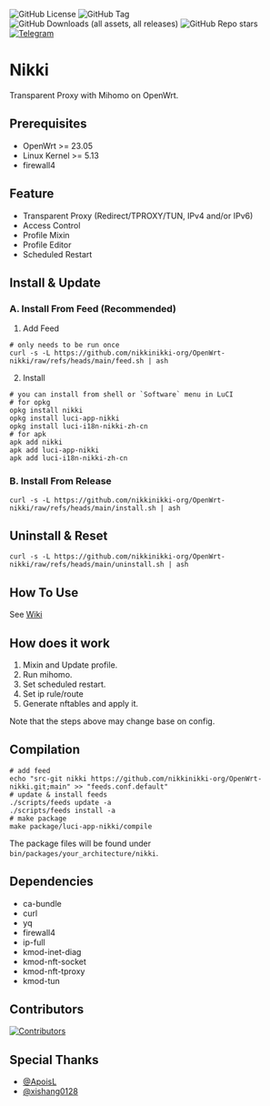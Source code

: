 ![GitHub License](https://img.shields.io/github/license/nikkinikki-org/OpenWrt-nikki?style=for-the-badge&logo=github) ![GitHub Tag](https://img.shields.io/github/v/release/nikkinikki-org/OpenWrt-nikki?style=for-the-badge&logo=github) ![GitHub Downloads (all assets, all releases)](https://img.shields.io/github/downloads/nikkinikki-org/OpenWrt-nikki/total?style=for-the-badge&logo=github) ![GitHub Repo stars](https://img.shields.io/github/stars/nikkinikki-org/OpenWrt-nikki?style=for-the-badge&logo=github) [![Telegram](https://img.shields.io/badge/Telegram-gray?style=for-the-badge&logo=telegram)](https://t.me/nikkinikki_org)

# Nikki

Transparent Proxy with Mihomo on OpenWrt.

## Prerequisites

- OpenWrt >= 23.05
- Linux Kernel >= 5.13
- firewall4

## Feature

- Transparent Proxy (Redirect/TPROXY/TUN, IPv4 and/or IPv6)
- Access Control
- Profile Mixin
- Profile Editor
- Scheduled Restart

## Install & Update

### A. Install From Feed (Recommended)

1. Add Feed

```shell
# only needs to be run once
curl -s -L https://github.com/nikkinikki-org/OpenWrt-nikki/raw/refs/heads/main/feed.sh | ash
```

2. Install

```shell
# you can install from shell or `Software` menu in LuCI
# for opkg
opkg install nikki
opkg install luci-app-nikki
opkg install luci-i18n-nikki-zh-cn
# for apk
apk add nikki
apk add luci-app-nikki
apk add luci-i18n-nikki-zh-cn
```

### B. Install From Release

```shell
curl -s -L https://github.com/nikkinikki-org/OpenWrt-nikki/raw/refs/heads/main/install.sh | ash
```

## Uninstall & Reset

```shell
curl -s -L https://github.com/nikkinikki-org/OpenWrt-nikki/raw/refs/heads/main/uninstall.sh | ash
```

## How To Use

See [Wiki](https://github.com/nikkinikki-org/OpenWrt-nikki/wiki)

## How does it work

1. Mixin and Update profile.
2. Run mihomo.
3. Set scheduled restart.
4. Set ip rule/route
5. Generate nftables and apply it.

Note that the steps above may change base on config.

## Compilation

```shell
# add feed
echo "src-git nikki https://github.com/nikkinikki-org/OpenWrt-nikki.git;main" >> "feeds.conf.default"
# update & install feeds
./scripts/feeds update -a
./scripts/feeds install -a
# make package
make package/luci-app-nikki/compile
```

The package files will be found under `bin/packages/your_architecture/nikki`.

## Dependencies

- ca-bundle
- curl
- yq
- firewall4
- ip-full
- kmod-inet-diag
- kmod-nft-socket
- kmod-nft-tproxy
- kmod-tun

## Contributors

[![Contributors](https://contrib.rocks/image?repo=nikkinikki-org/OpenWrt-nikki)](https://github.com/nikkinikki-org/OpenWrt-nikki/graphs/contributors)

## Special Thanks

- [@ApoisL](https://github.com/apoiston)
- [@xishang0128](https://github.com/xishang0128)
